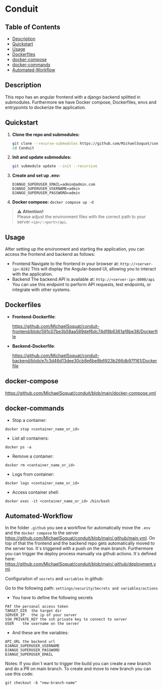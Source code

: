 # Conduit

## Table of Contents

- [Description](#description)
- [Quickstart](#quickstart)
- [Usage](#usage)
- [Dockerfiles](#dockerfiles)
- [docker-compose](#docker-compose)
- [docker-commands](#docker-commands) 
- [Automated-Workflow](#Automated-Workflow)

## Description

This repo has an angular frontend with a django backend splitted in submodules. Furthermore we have Docker compose, Dockerfiles, envs and entrypoints to dockerize the application.

## Quickstart

1. **Clone the repo and submodules:**
   ```bash
   git clone --recurse-submodules https://github.com/MichaelSoquat/conduit.git
   cd Conduit
   ```

2. **Init and update submodules:**
   ```bash
   git submodule update --init --recursive
   ```

3. **Create and set up .env:**
   
    ```
    DJANGO_SUPERUSER_EMAIL=admin@admin.com
    DJANGO_SUPERUSER_USERNAME=admin
    DJANGO_SUPERUSER_PASSWORD=admin
    ```

4. **Docker compose:**
        ```
        docker compose up -d
        ```

> ⚠️ **Attention!**  
> Please adjust the environment files with the correct path to your server `<ip>/:<port>/api`.



## Usage
After setting up the environment and starting the application, you can access the frontend and backend as follows:

- Frontend
Navigate to the frontend in your browser at: `http://<server-ip>:8282`
This will display the Angular-based UI, allowing you to interact with the application.
- Backend
The backend API is available at: `http://<server-ip>:8000/api`
You can use this endpoint to perform API requests, test endpoints, or integrate with other systems.


## Dockerfiles

- **Frontend-Dockerfile**:

  https://github.com/MichaelSoquat/conduit-frontend/blob/591c07be3b58aa589def6dc74df8b6361af8be38/Dockerfile

- **Backend-Dockerfile**:
  
  https://github.com/MichaelSoquat/conduit-backend/blob/e7c3d46d13dee30cb8e6be8b6923b266db97f161/Dockerfile

## docker-compose

https://github.com/MichaelSoquat/conduit/blob/main/docker-compose.yml

## docker-commands

- Stop a container:

```
docker stop <container_name_or_id>
```

- List all containers:

```
docker ps -a
```

- Remove a container:

```
docker rm <container_name_or_id>
```

- Logs from container:

```
docker logs <container_name_or_id>
```

- Access container shell:
```
docker exec -it <container_name_or_id> /bin/bash
```

## Automated-Workflow

In the folder `.github` you see a workflow for automatically move the `.env` and the `docker compose` to the server https://github.com/MichaelSoquat/conduit/blob/main/.github/main.yml.
On top of that the frontend and the backend repo gets automatically moved to the server too.
It´s triggered with a push on the main branch.
Furthermore you can trigger the deploy process manually via github actions. It´s defined here: https://github.com/MichaelSoquat/conduit/blob/main/.github/deployment.yml.

Configuraiton of `secrets` and `variables` in github:

Go to the following path: `settings/security/Secrets and variables/actions`
- You have to define the following secrets

```
PAT	the personal access token	
TARGET_DIR	the target dir
SERVER_IP	the ip of your server
SSH_PRIVATE_KEY	the ssh private key to connect to server
USER	the username on the server
```

- And these are the variables:

```
API_URL	the backend url
DJANGO_SUPERUSER_USERNAME
DJANGO_SUPERUSER_PASSWORD
DJANGO_SUPERUSER_EMAIL
```

Notes:
If you don´t want to trigger the build you can create a new branch and do a PR on main branch.
To create and move to new branch you can use this code:

```
git checkout -b "new-branch-name"
```
 
